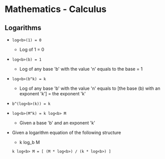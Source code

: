 # Mathematics - Calculus

## Logarithms
- `log<b>(1) = 0`
    + Log of 1 = 0

- `log<b>(b) = 1`
    + Log of any base 'b' with the value 'n' equals to the base = 1

- `log<b>(b^k) = k`
    + Log of any base 'b' with the value 'n' equals to [the base (b) with an exponent 'k'] = the exponent 'k'

- `b^(log<b>(k)) = k`

- `log<b>(M^k) = k log<b> M`
    + Given a base 'b' and an exponent 'k'

- Given a logarithm equation of the following structure
    + k log_b M
    ```console
    k log<b> M = [ (M * log<b>) / (k * log<b>) ]
    ```


